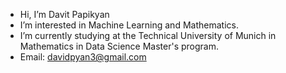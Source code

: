 - Hi, I’m Davit Papikyan
- I’m interested in Machine Learning and Mathematics.
- I’m currently studying at the Technical University of Munich in Mathematics in Data Science Master's program. 
- Email: davidpyan3@gmail.com
